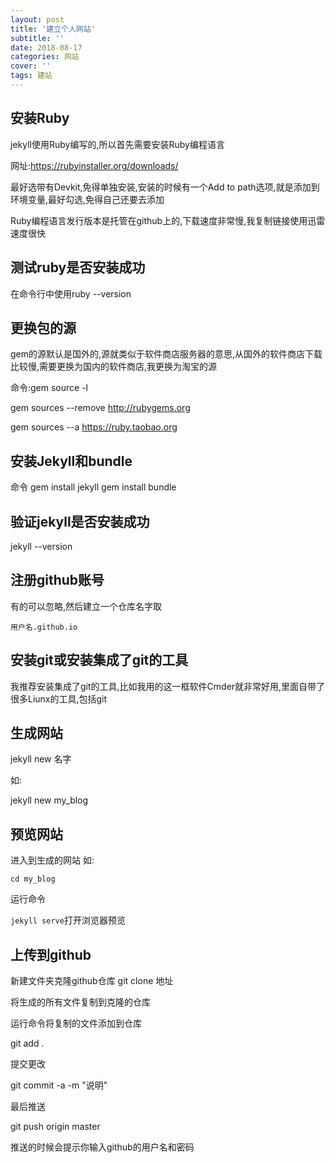 ```yaml
---
layout: post
title: '建立个人网站'
subtitle: ''
date: 2018-08-17
categories: 网站
cover: ''
tags: 建站
---
```

## 安装Ruby
jekyll使用Ruby编写的,所以首先需要安装Ruby编程语言

网址:https://rubyinstaller.org/downloads/

最好选带有Devkit,免得单独安装,安装的时候有一个Add to path选项,就是添加到环境变量,最好勾选,免得自己还要去添加

Ruby编程语言发行版本是托管在github上的,下载速度非常慢,我复制链接使用迅雷速度很快

## 测试ruby是否安装成功
在命令行中使用ruby --version


## 更换包的源
gem的源默认是国外的,源就类似于软件商店服务器的意思,从国外的软件商店下载比较慢,需要更换为国内的软件商店,我更换为淘宝的源

命令:gem source -l

gem sources --remove http://rubygems.org

gem sources --a https://ruby.taobao.org


## 安装Jekyll和bundle
命令
gem install jekyll
gem install bundle



## 验证jekyll是否安装成功
jekyll --version

## 注册github账号
有的可以忽略,然后建立一个仓库名字取

`用户名.github.io`



## 安装git或安装集成了git的工具
我推荐安装集成了git的工具,比如我用的这一框软件Cmder就非常好用,里面自带了很多Liunx的工具,包括git


## 生成网站
jekyll new 名字

如:

jekyll new my_blog



## 预览网站
进入到生成的网站
如:

`cd my_blog`

运行命令

`jekyll serve`打开浏览器预览

## 上传到github
新建文件夹克隆github仓库
git clone 地址

将生成的所有文件复制到克隆的仓库

运行命令将复制的文件添加到仓库

git add .

提交更改

git commit -a -m "说明"

最后推送

git push origin master

推送的时候会提示你输入github的用户名和密码

